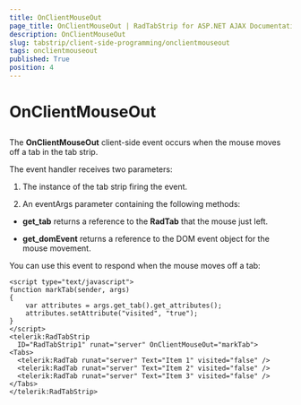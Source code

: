 ```yaml
---
title: OnClientMouseOut
page_title: OnClientMouseOut | RadTabStrip for ASP.NET AJAX Documentation
description: OnClientMouseOut
slug: tabstrip/client-side-programming/onclientmouseout
tags: onclientmouseout
published: True
position: 4
---
```


# OnClientMouseOut

## 

The **OnClientMouseOut** client-side event occurs when the mouse moves off a tab in the tab strip.

The event handler receives two parameters:

1. The instance of the tab strip firing the event.

1. An eventArgs parameter containing the following methods:

* **get_tab** returns a reference to the **RadTab** that the mouse just left.

* **get_domEvent** returns a reference to the DOM event object for the mouse movement.

You can use this event to respond when the mouse moves off a tab:

````ASPNET	 
<script type="text/javascript">
function markTab(sender, args)
{
	var attributes = args.get_tab().get_attributes();
	attributes.setAttribute("visited", "true");
}
</script>
<telerik:RadTabStrip
  ID="RadTabStrip1" runat="server" OnClientMouseOut="markTab">
<Tabs>
  <telerik:RadTab runat="server" Text="Item 1" visited="false" />
  <telerik:RadTab runat="server" Text="Item 2" visited="false" />
  <telerik:RadTab runat="server" Text="Item 3" visited="false" />
</Tabs>
</telerik:RadTabStrip> 	 
````


